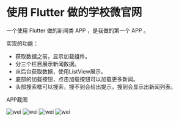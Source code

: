 # 使用 Flutter 做的学校微官网

一个使用 Flutter 做的新闻类 APP ，是我做的第一个 APP 。

实现的功能：
- 获取数据之前，显示加载组件。
- 分三个栏目展示新闻数据。
- 从后台获取数据，使用ListView展示。
- 底部的加载按钮，点击加载按钮可以加载更多新闻。
- 头部搜索框可以搜索，搜不到会给出提示，搜到会显示出新闻列表。

APP截图

![wei](./image/9.png)
![wei](./image/10.png)
![wei](./image/11.png)
![wei](./image/12.png)
